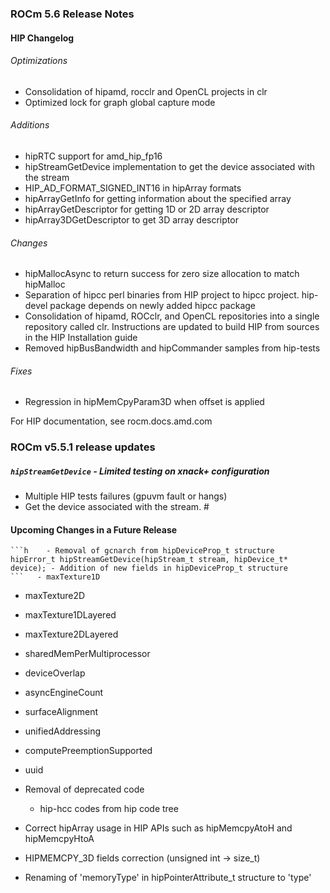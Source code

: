 ### ROCm 5.6 Release Notes


#### HIP Changelog 

###### Optimizations

- Consolidation of hipamd, rocclr and OpenCL projects in clr
- Optimized lock for graph global capture mode

###### Additions

- hipRTC support for amd_hip_fp16
- hipStreamGetDevice implementation to get the device associated with the stream
- HIP_AD_FORMAT_SIGNED_INT16 in hipArray formats
- hipArrayGetInfo for getting information about the specified array
- hipArrayGetDescriptor for getting 1D or 2D array descriptor
- hipArray3DGetDescriptor to get 3D array descriptor

###### Changes

- hipMallocAsync to return success for zero size allocation to match hipMalloc
- Separation of hipcc perl binaries from HIP project to hipcc project. hip-devel package depends on newly added hipcc package
- Consolidation of hipamd, ROCclr, and OpenCL repositories into a single repository called clr. Instructions are updated to build HIP from sources in the HIP Installation guide
- Removed hipBusBandwidth and hipCommander samples from hip-tests

###### Fixes

- Regression in hipMemCpyParam3D when offset is applied

For HIP documentation, see rocm.docs.amd.com 


### ROCm v5.5.1 release updates

##### `hipStreamGetDevice`	- Limited testing on xnack+ configuration
- Multiple HIP tests failures (gpuvm fault or hangs)
- Get the device associated with the stream.	#

#### Upcoming Changes in a Future Release


    ```h	- Removal of gcnarch from hipDeviceProp_t structure
    hipError_t hipStreamGetDevice(hipStream_t stream, hipDevice_t* device);	- Addition of new fields in hipDeviceProp_t structure
    ```	  - maxTexture1D
  - maxTexture2D
  - maxTexture1DLayered
  - maxTexture2DLayered
  - sharedMemPerMultiprocessor
  - deviceOverlap
  - asyncEngineCount
  - surfaceAlignment
  - unifiedAddressing
  - computePreemptionSupported
  - uuid

- Removal of deprecated code
  - hip-hcc codes from hip code tree
- Correct hipArray usage in HIP APIs such as hipMemcpyAtoH and hipMemcpyHtoA
- HIPMEMCPY_3D fields correction (unsigned int -> size_t)
- Renaming of 'memoryType' in hipPointerAttribute_t structure to 'type'
